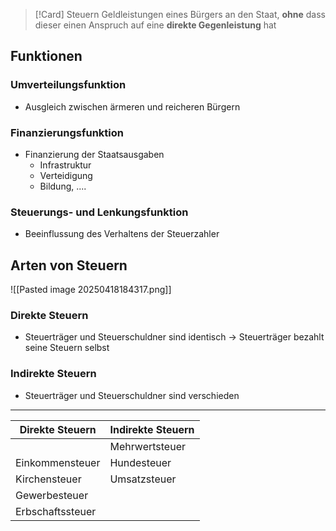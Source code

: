 >[!Card] Steuern
>Geldleistungen eines Bürgers an den Staat, **ohne** dass dieser einen Anspruch auf eine **direkte Gegenleistung** hat
<!--SR:!2025-09-11,70,290-->

## Funktionen
### Umverteilungsfunktion
- Ausgleich zwischen ärmeren und reicheren Bürgern
### Finanzierungsfunktion
- Finanzierung der Staatsausgaben
	- Infrastruktur
	- Verteidigung
	- Bildung, ....
### Steuerungs- und Lenkungsfunktion
- Beeinflussung des Verhaltens der Steuerzahler


## Arten von Steuern
![[Pasted image 20250418184317.png]]
### Direkte Steuern
- Steuerträger und Steuerschuldner sind identisch
-> Steuerträger bezahlt seine Steuern selbst
### Indirekte Steuern
- Steuerträger und Steuerschuldner sind verschieden
---

| Direkte Steuern  | Indirekte Steuern |
| ---------------- | ----------------- |
|                  | Mehrwertsteuer    |
| Einkommensteuer  | Hundesteuer       |
| Kirchensteuer    | Umsatzsteuer      |
| Gewerbesteuer    |                   |
| Erbschaftssteuer |                   |
